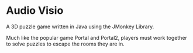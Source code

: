 Audio Visio
===========
A 3D puzzle game written in Java using the JMonkey Library.

Much like the popular game Portal and Portal2, players must work together to solve puzzles to escape the rooms they are in.
